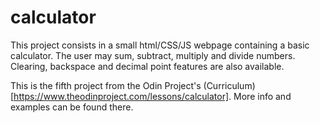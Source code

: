 # calculator
This project consists in a small html/CSS/JS webpage containing a basic calculator.
The user may sum, subtract, multiply and divide numbers.
Clearing, backspace and decimal point features are also available.

This is the fifth project from the Odin Project's (Curriculum)[https://www.theodinproject.com/lessons/calculator]. More info and examples can be found there.
